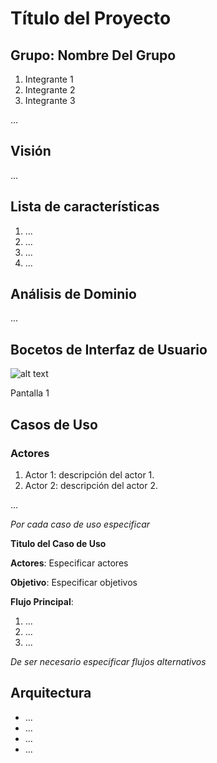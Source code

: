 # Título del Proyecto

## Grupo: Nombre Del Grupo

1. Integrante 1
2. Integrante 2
3. Integrante 3

... 


## Visión 

...

## Lista de características

1. ...
2. ...
3. ...
4. ...

## Análisis de Dominio

...

## Bocetos de Interfaz de Usuario


![alt text](https://github.com/cbiale/POO2/blob/master/iteraci%C3%B3n_1/oop.png "Pantalla 1")

Pantalla 1

## Casos de Uso

### Actores

1. Actor 1: descripción del actor 1.
2. Actor 2: descripción del actor 2.

...

_Por cada caso de uso especificar_

__Titulo del Caso de Uso__

__Actores__: Especificar actores

__Objetivo__: Especificar objetivos

__Flujo Principal__:

1. ...
2. ...
3. ...

_De ser necesario especificar flujos alternativos_

## Arquitectura

- ...
- ...
- ...
- ...



